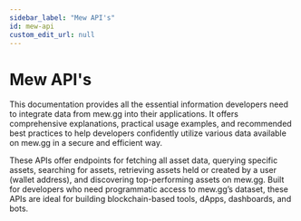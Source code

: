 ```yaml
---
sidebar_label: "Mew API's"
id: mew-api
custom_edit_url: null
---
```


# Mew API's

This documentation provides all the essential information developers need to integrate data from mew.gg into their applications. It offers comprehensive explanations, practical usage examples, and recommended best practices to help developers confidently utilize various data available on mew.gg in a secure and efficient way.

These APIs offer endpoints for fetching all asset data, querying specific assets, searching for assets, retrieving assets held or created by a user (wallet address), and discovering top-performing assets on mew.gg. Built for developers who need programmatic access to mew.gg’s dataset, these APIs are ideal for building blockchain-based tools, dApps, dashboards, and bots.

